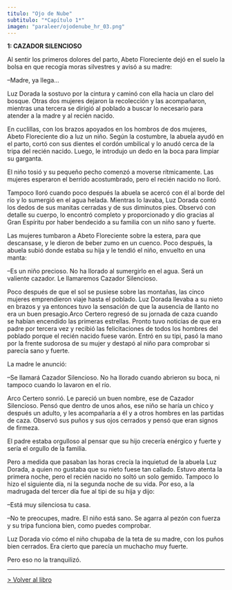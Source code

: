 ```yaml
---
titulo: "Ojo de Nube"
subtitulo: "*Capítulo 1*"
imagen: "paraleer/ojodenube_hr_03.png"
---
```

 **1: CAZADOR SILENCIOSO**

Al sentir los primeros dolores del parto, Abeto Floreciente dejó en el suelo
la bolsa en que recogía moras silvestres y avisó a su madre:

–Madre, ya llega…

Luz Dorada la sostuvo por la cintura y caminó con ella hacia un claro del
bosque. Otras dos mujeres dejaron la recolección y las acompañaron, mientras
una tercera se dirigió al poblado a buscar lo necesario para atender a la
madre y al recién nacido.

En cuclillas, con los brazos apoyados en los hombros de dos mujeres, Abeto
Floreciente dio a luz un niño. Según la costumbre, la abuela ayudó en el
parto, cortó con sus dientes el cordón umbilical y lo anudó cerca de la tripa
del recién nacido. Luego, le introdujo un dedo en la boca para limpiar su
garganta.

El niño tosió y su pequeño pecho comenzó a moverse rítmicamente. Las mujeres
esperaron el berrido acostumbrado, pero el recién nacido no lloró.

Tampoco lloró cuando poco después la abuela se acercó con él al borde del río
y lo sumergió en el agua helada. Mientras lo lavaba, Luz Dorada contó los
dedos de sus manitas cerradas y de sus diminutos pies. Observó con detalle su
cuerpo, lo encontró completo y proporcionado y dio gracias al Gran Espíritu
por haber bendecido a su familia con un niño sano y fuerte.

Las mujeres tumbaron a Abeto Floreciente sobre la estera, para que
descansase, y le dieron de beber zumo en un cuenco. Poco después, la abuela
subió donde estaba su hija y le tendió el niño, envuelto en una manta:

–Es un niño precioso. No ha llorado al sumergirlo en el agua. Será un
valiente cazador. Le llamaremos Cazador Silencioso.

Poco después de que el sol se pusiese sobre las montañas, las cinco mujeres
emprendieron viaje hasta el poblado. Luz Dorada llevaba a su nieto en brazos
y ya entonces tuvo la sensación de que la ausencia de llanto no era un buen
presagio.Arco Certero regresó de su jornada de caza cuando se habían
encendido las primeras estrellas. Pronto tuvo noticias de que era padre por
tercera vez y recibió las felicitaciones de todos los hombres del poblado
porque el recién nacido fuese varón. Entró en su tipi, pasó la mano por la
frente sudorosa de su mujer y destapó al niño para comprobar si parecía sano
y fuerte.

La madre le anunció:

–Se llamará Cazador Silencioso. No ha llorado cuando abrieron su boca, ni
tampoco cuando lo lavaron en el río.

Arco Certero sonrió. Le pareció un buen nombre, ese de Cazador Silencioso.
Pensó que dentro de unos años, ese niño se haría un chico y después un
adulto, y les acompañaría a él y a otros hombres en las partidas de caza.
Observó sus puños y sus ojos cerrados y pensó que eran signos de firmeza.

El padre estaba orgulloso al pensar que su hijo crecería enérgico y fuerte y
sería el orgullo de la familia.

Pero a medida que pasaban las horas crecía la inquietud de la abuela Luz
Dorada, a quien no gustaba que su nieto fuese tan callado. Estuvo atenta la
primera noche, pero el recién nacido no soltó un solo gemido. Tampoco lo hizo
el siguiente día, ni la segunda noche de su vida. Por eso, a la madrugada del
tercer día fue al tipi de su hija y dijo:

–Está muy silenciosa tu casa.

–No te preocupes, madre. El niño está sano. Se agarra al pezón con fuerza y
su tripa funciona bien, como puedes comprobar.

Luz Dorada vio cómo el niño chupaba de la teta de su madre, con los puños
bien cerrados. Era cierto que parecía un muchacho muy fuerte.

Pero eso no la tranquilizó.

* * *

[> Volver al libro](http://www.ricardogomez.com/ver/mislibros/ojodenube)

